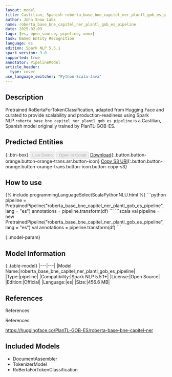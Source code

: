 ```yaml
---
layout: model
title: Castilian, Spanish roberta_base_bne_capitel_ner_plantl_gob_es_pipeline pipeline RoBertaForTokenClassification from PlanTL-GOB-ES
author: John Snow Labs
name: roberta_base_bne_capitel_ner_plantl_gob_es_pipeline
date: 2025-02-03
tags: [es, open_source, pipeline, onnx]
task: Named Entity Recognition
language: es
edition: Spark NLP 5.5.1
spark_version: 3.0
supported: true
annotator: PipelineModel
article_header:
  type: cover
use_language_switcher: "Python-Scala-Java"
---
```


## Description

Pretrained RoBertaForTokenClassification, adapted from Hugging Face and curated to provide scalability and production-readiness using Spark NLP.`roberta_base_bne_capitel_ner_plantl_gob_es_pipeline` is a Castilian, Spanish model originally trained by PlanTL-GOB-ES.

## Predicted Entities



{:.btn-box}
<button class="button button-orange" disabled>Live Demo</button>
<button class="button button-orange" disabled>Open in Colab</button>
[Download](https://s3.amazonaws.com/auxdata.johnsnowlabs.com/public/models/roberta_base_bne_capitel_ner_plantl_gob_es_pipeline_es_5.5.1_3.0_1738560633663.zip){:.button.button-orange.button-orange-trans.arr.button-icon}
[Copy S3 URI](s3://auxdata.johnsnowlabs.com/public/models/roberta_base_bne_capitel_ner_plantl_gob_es_pipeline_es_5.5.1_3.0_1738560633663.zip){:.button.button-orange.button-orange-trans.button-icon.button-copy-s3}

## How to use



<div class="tabs-box" markdown="1">
{% include programmingLanguageSelectScalaPythonNLU.html %}
```python
pipeline = PretrainedPipeline("roberta_base_bne_capitel_ner_plantl_gob_es_pipeline", lang = "es")
annotations =  pipeline.transform(df)
```
```scala
val pipeline = new PretrainedPipeline("roberta_base_bne_capitel_ner_plantl_gob_es_pipeline", lang = "es")
val annotations = pipeline.transform(df)
```
</div>

{:.model-param}
## Model Information

{:.table-model}
|---|---|
|Model Name:|roberta_base_bne_capitel_ner_plantl_gob_es_pipeline|
|Type:|pipeline|
|Compatibility:|Spark NLP 5.5.1+|
|License:|Open Source|
|Edition:|Official|
|Language:|es|
|Size:|456.6 MB|

## References

References

References

https://huggingface.co/PlanTL-GOB-ES/roberta-base-bne-capitel-ner

## Included Models

- DocumentAssembler
- TokenizerModel
- RoBertaForTokenClassification